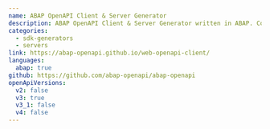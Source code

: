 ```yaml
---
name: ABAP OpenAPI Client & Server Generator
description: ABAP OpenAPI Client & Server Generator written in ABAP. Code generation runs also in the Browser and on command line using NodeJS.
categories:
  - sdk-generators
  - servers
link: https://abap-openapi.github.io/web-openapi-client/
languages:
  abap: true
github: https://github.com/abap-openapi/abap-openapi
openApiVersions:
  v2: false
  v3: true
  v3_1: false
  v4: false
---
```

